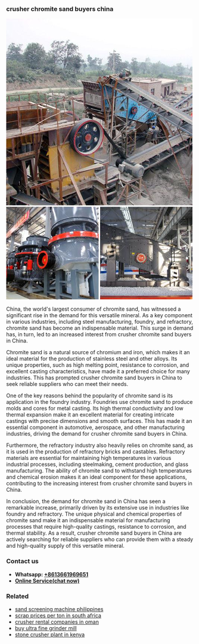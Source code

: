 <h3>crusher chromite sand buyers china</h3><img src='1706768045.jpg' alt=''><p>China, the world's largest consumer of chromite sand, has witnessed a significant rise in the demand for this versatile mineral. As a key component in various industries, including steel manufacturing, foundry, and refractory, chromite sand has become an indispensable material. This surge in demand has, in turn, led to an increased interest from crusher chromite sand buyers in China.</p><p>Chromite sand is a natural source of chromium and iron, which makes it an ideal material for the production of stainless steel and other alloys. Its unique properties, such as high melting point, resistance to corrosion, and excellent casting characteristics, have made it a preferred choice for many industries. This has prompted crusher chromite sand buyers in China to seek reliable suppliers who can meet their needs.</p><p>One of the key reasons behind the popularity of chromite sand is its application in the foundry industry. Foundries use chromite sand to produce molds and cores for metal casting. Its high thermal conductivity and low thermal expansion make it an excellent material for creating intricate castings with precise dimensions and smooth surfaces. This has made it an essential component in automotive, aerospace, and other manufacturing industries, driving the demand for crusher chromite sand buyers in China.</p><p>Furthermore, the refractory industry also heavily relies on chromite sand, as it is used in the production of refractory bricks and castables. Refractory materials are essential for maintaining high temperatures in various industrial processes, including steelmaking, cement production, and glass manufacturing. The ability of chromite sand to withstand high temperatures and chemical erosion makes it an ideal component for these applications, contributing to the increasing interest from crusher chromite sand buyers in China.</p><p>In conclusion, the demand for chromite sand in China has seen a remarkable increase, primarily driven by its extensive use in industries like foundry and refractory. The unique physical and chemical properties of chromite sand make it an indispensable material for manufacturing processes that require high-quality castings, resistance to corrosion, and thermal stability. As a result, crusher chromite sand buyers in China are actively searching for reliable suppliers who can provide them with a steady and high-quality supply of this versatile mineral.</p><h3>Contact us</h3><ul><li><strong>Whatsapp:&nbsp;<a href="https://wa.me/8613661969651">+8613661969651</a></strong></li><li><a href="https://swt.shibang-china.com/?git&amp;zhl&amp;crusher chromite sand buyers china"><strong>Online Service(chat now)</strong></a></li></ul><h3>Related</h3><ul><li><a href='sand screening machine philippines.md'>sand screening machine philippines</a></li><li><a href='scrap prices per ton in south africa.md'>scrap prices per ton in south africa</a></li><li><a href='crusher rental companies in oman.md'>crusher rental companies in oman</a></li><li><a href='buy ultra fine grinder mill.md'>buy ultra fine grinder mill</a></li><li><a href='stone crusher plant in kenya.md'>stone crusher plant in kenya</a></li></ul>